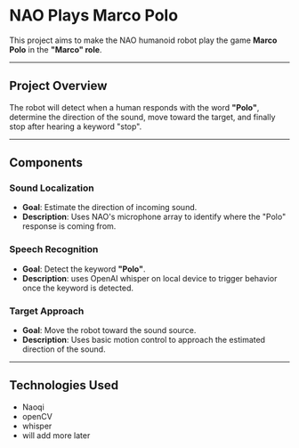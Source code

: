 #  NAO Plays Marco Polo

This project aims to make the NAO humanoid robot play the game **Marco Polo** in the **"Marco" role**.

---

## Project Overview

The robot will detect when a human responds with the word **"Polo"**, determine the direction of the sound, move toward the target, and finally stop after hearing a keyword "stop".

---

##  Components

###  Sound Localization
- **Goal**: Estimate the direction of incoming sound.
- **Description**: Uses NAO's microphone array to identify where the "Polo" response is coming from.

###  Speech Recognition
- **Goal**: Detect the keyword **"Polo"**.
- **Description**: uses OpenAI whisper on local device  to trigger behavior once the keyword is detected.

###  Target Approach
- **Goal**: Move the robot toward the sound source.
- **Description**: Uses basic motion control to approach the estimated direction of the sound.

---

##  Technologies Used

- Naoqi
- openCV
- whisper
- will add more later


